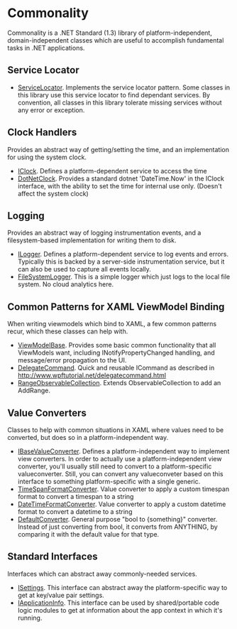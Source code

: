 ﻿# Commonality

Commonality is a .NET Standard (1.3) library of platform-independent, domain-independent 
classes which are useful to accomplish fundamental tasks in .NET applications.

## Service Locator

* [ServiceLocator](/Commonality/ServiceLocator.cs). Implements the service locator pattern. Some classes in this library use this service locator to find dependant services. By convention, all classes in this library tolerate missing services without any error or exception.

## Clock Handlers

Provides an abstract way of getting/setting the time, and an implementation for using the system clock.

* [IClock](/Commonality/IClock.cs). Defines a platform-dependent service to access the time
* [DotNetClock](/Commonality/DotNetClock.cs). Provides a standard dotnet 'DateTime.Now' in the IClock interface, with the ability to set the time for internal use only. (Doesn't affect the system clock)

## Logging

Provides an abstract way of logging instrumentation events, and a filesystem-based implementation for writing them to disk.

* [ILogger](/Commonality/ILogger.cs). Defines a platform-dependent service to log events and errors. Typically this is backed by a server-side instrumentation service, but it can also be used to capture all events locally.
* [FileSystemLogger](/Commonality/FileSystemLogger.cs). This is a simple logger which just logs to the local file system. No cloud analytics here.

## Common Patterns for XAML ViewModel Binding

When writing viewmodels which bind to XAML, a few common patterns recur, which these classes can help with.

* [ViewModelBase](/Commonality/ViewModelBase.cs). Provides some basic common functionality that all ViewModels want, including INotifyPropertyChanged handling, and message/error propagation to the UI.
* [DelegateCommand](/Commonality/DelegateCommand.cs). Quick and reusable ICommand as described in http://www.wpftutorial.net/delegatecommand.html
* [RangeObservableCollection](/Commonality/RangeObservableCollection.cs). Extends ObservableCollection to add an AddRange.

## Value Converters

Classes to help with common situations in XAML where values need to be converted, but does so in a platform-independent way.

* [IBaseValueConverter](/Commonality/IBaseValueConverter.cs). Defines a platform-independent way to implement view converters. In order to actually use a platform-independent view converter, you'll usually still need to convert to a platform-specific valueconverter. Still, you can convert any valueconveter based on this interface to something platform-specific with a single generic.
* [TimeSpanFormatConverter](/Commonality/TimeSpanFormatConverter.cs). Value converter to apply a custom timespan format to convert a timespan to a string
* [DateTimeFormatConverter](/Commonality/DateTimeFormatConverter.cs). Value converter to apply a custom datetime format to convert a datetime to a string
* [DefaultConverter](/Commonality/DefaultConverter.cs). General purpose "bool to {something}" converter. Instead of just converting from bool, it converts from ANYTHING, by comparing it with the default value for that type.

## Standard Interfaces

Interfaces which can abstract away commonly-needed services.

* [ISettings](/Commonality/ISettings.cs). This interface can abstract away the platform-specific way to get at key/value pair settings.
* [IApplicationInfo](/Commonality/IApplicationInfo.cs). This interface can be used by shared/portable code logic modules to get at information about the app context in which it's running.
